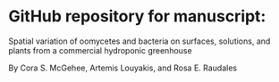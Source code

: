 # GitHub repository for manuscript:
Spatial variation of oomycetes and bacteria on surfaces, solutions, and plants from a commercial hydroponic greenhouse 

By Cora S. McGehee, Artemis Louyakis, and Rosa E. Raudales
